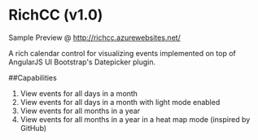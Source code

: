 # RichCC (v1.0)

Sample Preview @ <a href="http://richcc.azurewebsites.net/">http://richcc.azurewebsites.net/</a>

A rich calendar control for visualizing events implemented on top of AngularJS UI Bootstrap's Datepicker plugin.

##Capabilities
1.  View events for all days in a month
2.  View events for all days in a month with light mode enabled
3.  View events for all months in a year
4.  View events for all months in a year in a heat map mode (inspired by GitHub)



